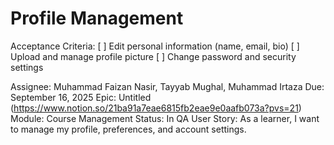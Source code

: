 # Profile Management

Acceptance Criteria: [ ] Edit personal information (name, email, bio)
[ ] Upload and manage profile picture
[ ] Change password and security settings

Assignee: Muhammad Faizan Nasir, Tayyab Mughal, Muhammad Irtaza
Due: September 16, 2025
Epic: Untitled (https://www.notion.so/21ba91a7eae6815fb2eae9e0aafb073a?pvs=21)
Module: Course Management
Status: In QA
User Story: As a learner, I want to manage my profile, preferences, and account settings.